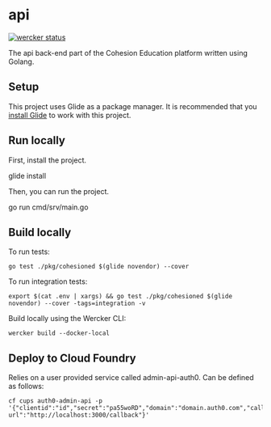 # api

[![wercker status](https://app.wercker.com/status/20b14e1ac5148b29db7e619c1ffd9b45/s/master "wercker status")](https://app.wercker.com/project/byKey/20b14e1ac5148b29db7e619c1ffd9b45)

The api back-end part of the Cohesion Education platform written using Golang.

## Setup

This project uses Glide as a package manager. It is recommended that you [install Glide](https://github.com/Masterminds/glide#install) to work with this project.

## Run locally

First, install the project.

  glide install

Then, you can run the project.

  go run cmd/srv/main.go


## Build locally

To run tests:

    go test ./pkg/cohesioned $(glide novendor) --cover

To run integration tests:

    export $(cat .env | xargs) && go test ./pkg/cohesioned $(glide novendor) --cover -tags=integration -v

Build locally using the Wercker CLI:

    wercker build --docker-local



## Deploy to Cloud Foundry

Relies on a user provided service called admin-api-auth0. Can be defined as follows:

    cf cups auth0-admin-api -p '{"clientid":"id","secret":"pa55woRD","domain":"domain.auth0.com","callback-url":"http://localhost:3000/callback"}'
